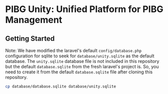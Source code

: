 # PIBG Unity: Unified Platform for PIBG Management

## Getting Started

Note: We have modified the laravel's default `config/database.php` configuration for sqlite to seek for `database/unity.sqlite` as the default database. The `unity.sqlite` database file is not included in this repository but the default `database.sqlite` from the fresh laravel's project is. So, you need to create it from the default `database.sqlite` file after cloning this repository.

```bash
cp database/database.sqlite database/unity.sqlite
```
